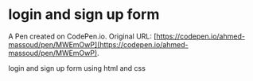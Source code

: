 # login and sign up form 

A Pen created on CodePen.io. Original URL: [https://codepen.io/ahmed-massoud/pen/MWEmOwP](https://codepen.io/ahmed-massoud/pen/MWEmOwP).

login and sign up form using html and css
